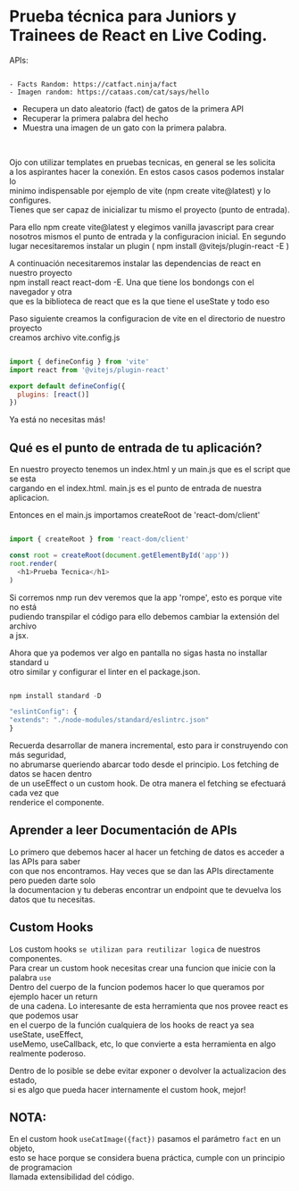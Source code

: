 # Prueba técnica para Juniors y Trainees de React en Live Coding.

APIs:
```

- Facts Random: https://catfact.ninja/fact
- Imagen random: https://cataas.com/cat/says/hello

```
- Recupera un dato aleatorio (fact) de gatos de la primera API
- Recuperar la primera palabra del hecho
- Muestra una imagen de un gato con la primera palabra.

<br>

Ojo con utilizar templates en pruebas tecnicas, en general se les solicita  
a los aspirantes hacer la conexión. En estos casos casos podemos instalar lo  
minimo indispensable por ejemplo de vite (npm create vite@latest) y lo configures.  
Tienes que ser capaz de inicializar tu mismo el proyecto (punto de entrada).  

Para ello npm create vite@latest y elegimos vanilla javascript para crear  
nosotros mismos el punto de entrada y la configuracion inicial. En segundo  
lugar necesitaremos instalar un plugin ( npm install @vitejs/plugin-react -E )  

A continuación necesitaremos instalar las dependencias de react en nuestro proyecto  
npm install react react-dom -E. Una que tiene los bondongs con el navegador y otra  
que es la biblioteca de react que es la que tiene el useState y todo eso  

Paso siguiente creamos la configuracion de vite en el directorio de nuestro proyecto  
creamos archivo vite.config.js  

``` javascript

import { defineConfig } from 'vite'
import react from '@vitejs/plugin-react'

export default defineConfig({
  plugins: [react()]
})

```

Ya está no necesitas más!

## Qué es el punto de entrada de tu aplicación?
En nuestro proyecto tenemos un index.html y un main.js que es el script que se esta  
cargando en el index.html. main.js es el punto de entrada de nuestra aplicacion.  

Entonces en el main.js importamos createRoot de 'react-dom/client'  

``` javascript

import { createRoot } from 'react-dom/client'

const root = createRoot(document.getElementById('app'))
root.render(
  <h1>Prueba Tecnica</h1>
)

```

Si corremos nmp run dev veremos que la app 'rompe', esto es porque vite no está  
pudiendo transpilar el código para ello debemos cambiar la extensión del archivo  
a jsx.  

Ahora que ya podemos ver algo en pantalla no sigas hasta no installar standard u  
otro similar y configurar el linter en el package.json.  

``` javascript

npm install standard -D

"eslintConfig": {
"extends": "./node-modules/standard/eslintrc.json"
}

```

Recuerda desarrollar de manera incremental, esto para ir construyendo con más seguridad,  
no abrumarse queriendo abarcar todo desde el principio. Los fetching de datos se hacen dentro  
de un useEffect o un custom hook. De otra manera el fetching se efectuará cada vez que  
renderice el componente.

## Aprender a leer Documentación de APIs
Lo primero que debemos hacer al hacer un fetching de datos es acceder a las APIs para saber  
con que nos encontramos. Hay veces que se dan las APIs directamente pero pueden darte solo  
la documentacion y tu deberas encontrar un endpoint que te devuelva los datos que tu necesitas. 

## Custom Hooks
Los custom hooks `se utilizan para reutilizar logica` de nuestros componentes.  
Para crear un custom hook necesitas crear una funcion que inicie con la palabra `use`   
Dentro del cuerpo de la funcion podemos hacer lo que queramos por ejemplo hacer un return  
de una cadena. Lo interesante de esta herramienta que nos provee react es que podemos usar  
en el cuerpo de la función cualquiera de los hooks de react ya sea useState, useEffect,  
useMemo, useCallback, etc, lo que convierte a esta herramienta en algo realmente poderoso.  

Dentro de lo posible se debe evitar exponer o devolver la actualizacion des estado,  
si es algo que pueda hacer internamente el custom hook, mejor!

## NOTA:
En el custom hook `useCatImage({fact})` pasamos el parámetro `fact` en un objeto,  
esto se hace porque se considera buena práctica, cumple con un principio de programacion  
llamada extensibilidad del código.

